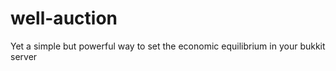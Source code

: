 well-auction
============

Yet a simple but powerful way to set the economic equilibrium in your bukkit server
